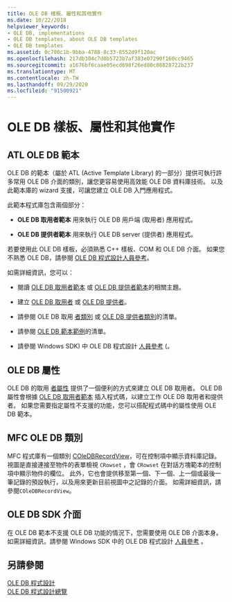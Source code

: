 ```yaml
---
title: OLE DB 樣板、屬性和其他實作
ms.date: 10/22/2018
helpviewer_keywords:
- OLE DB, implementations
- OLE DB templates, about OLE DB templates
- OLE DB templates
ms.assetid: 0c780c1b-9bba-4788-8c33-8552d9f120ac
ms.openlocfilehash: 217db304c7d0b5723b7af383e07290f160cc9465
ms.sourcegitcommit: a1676bf6caae05ecd698f26ed80c08828722b237
ms.translationtype: MT
ms.contentlocale: zh-TW
ms.lasthandoff: 09/29/2020
ms.locfileid: "91500921"
---
```

# <a name="ole-db-templates-attributes-and-other-implementations"></a>OLE DB 樣板、屬性和其他實作

## <a name="atl-ole-db-templates"></a>ATL OLE DB 範本

OLE DB 的範本（屬於 ATL (Active Template Library) 的一部分）提供可執行許多常用 OLE DB 介面的類別，讓您更容易使用高效能 OLE DB 資料庫技術。 以及此範本庫的 wizard 支援，可讓您建立 OLE DB 入門應用程式。

此範本程式庫包含兩個部分：

- **OLE DB 取用者範本** 用來執行 OLE DB 用戶端 (取用者) 應用程式。

- **OLE DB 提供者範本** 用來執行 OLE DB server (提供者) 應用程式。

若要使用此 OLE DB 樣板，必須熟悉 C++ 樣板、COM 和 OLE DB 介面。 如果您不熟悉 OLE DB，請參閱 [OLE DB 程式設計人員參考](/sql/connect/oledb/ole-db/oledb-driver-for-sql-server-programming)。

如需詳細資訊，您可以：

- 閱讀 [OLE DB 取用者範本](../../data/oledb/ole-db-consumer-templates-cpp.md) 或 [OLE DB 提供者範本](../../data/oledb/ole-db-provider-templates-cpp.md)的相關主題。

- 建立 [OLE DB 取用者](../../data/oledb/creating-an-ole-db-consumer.md) 或 [OLE DB 提供者](../../data/oledb/creating-an-ole-db-provider.md)。

- 請參閱 OLE DB 取用 [者類別](../../data/oledb/ole-db-consumer-templates-reference.md) 或 [OLE DB 提供者類別](../../data/oledb/ole-db-provider-templates-reference.md)的清單。

- 請參閱 [OLE DB 範本範例](https://github.com/Microsoft/VCSamples/tree/master/VC2010Samples/ATL/OLEDB)的清單。

- 請參閱 Windows SDK) 中 OLE DB 程式設計 [人員參考](/sql/connect/oledb/ole-db/oledb-driver-for-sql-server-programming) (。

## <a name="ole-db-attributes"></a>OLE DB 屬性

OLE DB 的取用 [者屬性](../../windows/attributes/ole-db-consumer-attributes.md) 提供了一個便利的方式來建立 OLE DB 取用者。 OLE DB 屬性會根據 [OLE DB 取用者範本](../../data/oledb/ole-db-consumer-templates-reference.md) 插入程式碼，以建立工作 OLE DB 取用者和提供者。 如果您需要指定屬性不支援的功能，您可以搭配程式碼中的屬性使用 OLE DB 範本。

## <a name="mfc-ole-db-classes"></a>MFC OLE DB 類別

MFC 程式庫有一個類別 [COleDBRecordView](../../mfc/reference/coledbrecordview-class.md)，可在控制項中顯示資料庫記錄。 視圖是直接連接至物件的表單檢視 `CRowset` ，會 `CRowset` 在對話方塊範本的控制項中顯示物件的欄位。 此外，它也會提供移至第一個、下一個、上一個或最後一筆記錄的預設執行，以及用來更新目前視圖中之記錄的介面。 如需詳細資訊，請參閱`COleDBRecordView`。

## <a name="ole-db-sdk-interfaces"></a>OLE DB SDK 介面

在 OLE DB 範本不支援 OLE DB 功能的情況下，您需要使用 OLE DB 介面本身。 如需詳細資訊，請參閱 Windows SDK 中的 OLE DB 程式設計 [人員參考](/sql/connect/oledb/ole-db/oledb-driver-for-sql-server-programming) 。

## <a name="see-also"></a>另請參閱

[OLE DB 程式設計](../../data/oledb/ole-db-programming.md)<br/>
[OLE DB 程式設計總覽](../../data/oledb/ole-db-programming-overview.md)
